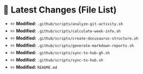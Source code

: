 # 🔄 Latest Changes (File List)

- ✏️ **Modified:** `.github/scripts/analyze-git-activity.sh`
- ✏️ **Modified:** `.github/scripts/calculate-week-info.sh`
- ✏️ **Modified:** `.github/scripts/create-docusaurus-structure.sh`
- ✏️ **Modified:** `.github/scripts/generate-markdown-reports.sh`
- ✏️ **Modified:** `.github/scripts/sync-to-hub-gh.sh`
- ✏️ **Modified:** `.github/scripts/sync-to-hub.sh`
- ✏️ **Modified:** `README.md`
